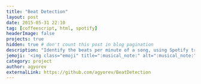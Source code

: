 ```yaml
---
title: "Beat Detection"
layout: post
date: 2015-05-31 22:10
tag: [coffeescript, html, spotify]
headerImage: false
projects: true
hidden: true # don't count this post in blog pagination
description: "Identify the beats per minute of a song, using Spotify track previews."
jemoji: '<img class="emoji" title=":musical_note:" alt=":musical_note:" src="https://assets.github.com/images/icons/emoji/musical_note.png" height="20" width="20" align="absmiddle">'
category: project
author: agyorev
externalLink: https://github.com/agyorev/BeatDetection
---
```

